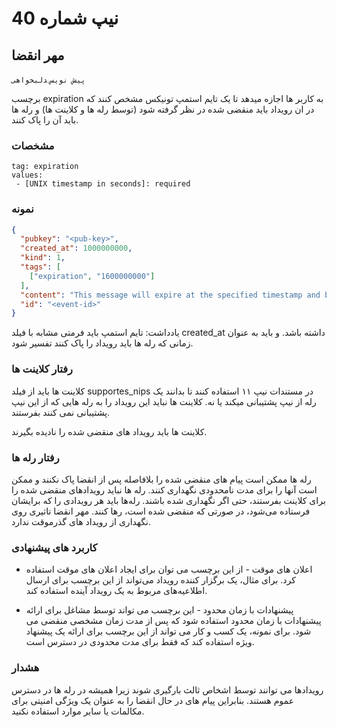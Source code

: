 
# نیپ شماره 40

## مهر انقضا

`پیش نویس` ‍‍`دلبخواهی`

برچسب expiration به کاربر ها اجازه میدهد تا یک تایم استمپ تونیکس مشخص کنند که در ان رویداد باید منقضی شده در نظر گرفته شود (توسط رله ها و کلاینت ها) و رله ها باید آن را پاک کنند.


### مشخصات

```
tag: expiration
values:
 - [UNIX timestamp in seconds]: required
```

### نمونه

```json
{
  "pubkey": "<pub-key>",
  "created_at": 1000000000,
  "kind": 1,
  "tags": [
    ["expiration", "1600000000"]
  ],
  "content": "This message will expire at the specified timestamp and be deleted by relays.\n",
  "id": "<event-id>"
}
```

یادداشت: تایم استمپ باید فرمتی مشابه با فیلد created_at داشته باشد. و باید به عنوان زمانی که رله ها باید رویداد را پاک کنند تفسیر شود.

### رفتار کلاینت ها

کلاینت ها باید از فیلد supportes_nips در مستندات نیپ ۱۱ استفاده کنند تا بدانند یک رله از نیپ پشتیبانی میکند یا نه. کلاینت ها نباید این رویداد را به رله هایی که از این نیپ پشتیبانی نمی کنند بفرستند.

کلاینت ها باید رویداد های منقضی شده را نادیده بگیرند.

### رفتار رله ها

رله ها ممکن است پیام های منقضی شده را بلافاصله پس از انقضا پاک نکنند و ممکن است آنها را برای مدت نامحدودی نگهداری کنند. رله ها نباید رویدادهای منقضی شده را برای کلاینت بفرستند، حتی اگر نگهداری شده باشند. رله‌ها باید هر رویدادی را که برایشان فرستاده می‌شود، در صورتی که منقضی شده است، رها کنند. مهر انقضا تاثیری روی نگهداری از رویداد های گذرموقت ندارد.

### کاربرد های پیشنهادی

* اعلان های موقت - از این برچسب می توان برای ایجاد اعلان های موقت استفاده کرد. برای مثال، یک برگزار کننده رویداد می‌تواند از این برچسب برای ارسال اطلاعیه‌های مربوط به یک رویداد آینده استفاده کند.

* پیشنهادات با زمان محدود - این برچسب می تواند توسط مشاغل برای ارائه پیشنهادات با زمان محدود استفاده شود که پس از مدت زمان مشخصی منقضی می شود. برای نمونه، یک کسب و کار می تواند از این برچسب برای ارائه یک پیشنهاد ویژه استفاده کند که فقط برای مدت محدودی در دسترس است.

### هشدار

رویدادها می توانند توسط اشخاص ثالث بارگیری شوند زیرا همیشه در رله ها در دسترس عموم هستند. بنابراین پیام های در حال انقضا را به عنوان یک ویژگی امنیتی برای مکالمات یا سایر موارد استفاده نکنید.




